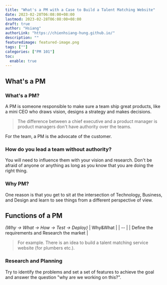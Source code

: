 ```yaml
---
title: "What's a PM with a Case to Build a Talent Matching Website"
date: 2023-02-28T06:08:00+08:00
lastmod: 2023-02-28T06:08:00+08:00
draft: true
author: "Hsiang"
authorLink: "https://chienhsiang-hung.github.io/"
description: ""
featuredimage: featured-image.png
tags: [""]
categories: ["PM 101"]
toc:
  enable: true
---
```

## What's a PM
### What's a PM?
A PM is someone responsible to make sure a team ship great products, 
like a mini CEO who draws vision, designs a strategy and makes decisions.
> The difference between a chief executive and a product manager is product managers don't have authority over the teams.

For the team, a PM is the advocate of the customer.
### How do you lead a team without authority?
You will need to influence them with your vision and research. Don't be afraid of anyone or anything as long as you know that you are doing the right thing. 
### Why PM?
One reason is that you get to sit at the intersection of Technology, Business, and Design and learn to see things from a different perspective of view.

## Functions of a PM
*(Why -> What -> How -> Test -> Deploy)*
| Why&What |
| -- |
| Define the requirements and Research the market |

> For example. There is an idea to build a talent matching service website (for plumbers etc.).
### Research and Planning
Try to identify the problems and set a set of features to achieve the goal and answer the question "why are we working on this?".